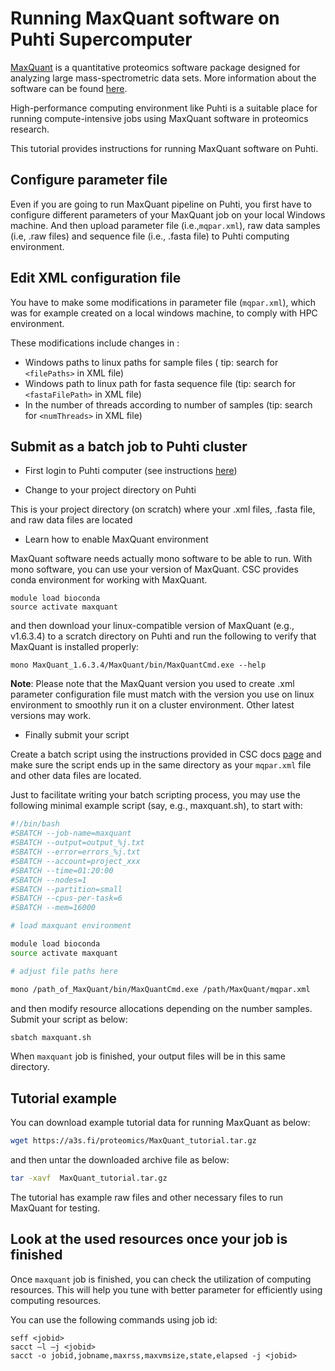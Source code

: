 
# Running MaxQuant software on Puhti Supercomputer

[MaxQuant](https://maxquant.org/) is a quantitative proteomics software package designed for analyzing large mass-spectrometric data sets. More information about the software can be found [here](http://coxdocs.org/doku.php?id=maxquant:start).

High-performance computing environment like Puhti is a suitable place for running compute-intensive jobs using MaxQuant software in proteomics research. 

This tutorial provides instructions for running MaxQuant software on Puhti.

## Configure parameter file

Even if you are going to run  MaxQuant pipeline on Puhti, you first have to configure different parameters of your MaxQuant job on your local Windows machine. And then upload parameter file (i.e.,`mqpar.xml`), raw data samples (i.e, .raw files) and sequence file (i.e., .fasta file) to Puhti computing environment.

## Edit XML configuration file

You have to make some modifications in parameter file (`mqpar.xml`), which was for example created on a local windows machine, to comply with HPC environment.

These modifications include changes in :
  - Windows paths to linux paths for sample files ( tip: search for `<filePaths>` in XML file) 
  - Windows path to linux path for fasta sequence file  (tip: search for `<fastaFilePath>` in XML file)
  - In the number of threads according to number of samples (tip: search for  `<numThreads>` in XML file)

## Submit as a batch job to Puhti cluster

- First login to Puhti computer (see instructions [here](https://docs.csc.fi/computing/connecting/))

- Change to your project directory on Puhti

 This is your project directory (on scratch) where your .xml files, .fasta file, and raw data files are located

- Learn how to enable MaxQuant environment 

MaxQuant software needs actually mono software to be able to run. With mono software, you can use your version of MaxQuant. CSC provides conda environment for working with MaxQuant.

```
module load bioconda
source activate maxquant
```
and then download your linux-compatible version of MaxQuant (e.g., v1.6.3.4) to a scratch directory on Puhti and run the following to verify that MaxQuant is installed properly:

```
mono MaxQuant_1.6.3.4/MaxQuant/bin/MaxQuantCmd.exe --help
```

**Note**: Please note that the MaxQuant version you used to create .xml parameter configuration file must match with the version you use on linux environment to smoothly run it on a cluster environment. Other latest versions may work.


 - Finally submit your script

Create a batch script using the instructions provided in CSC docs [page](https://docs.csc.fi/computing/running/creating-job-scripts-puhti/) and make sure the script ends up in the same directory as your `mqpar.xml` file and other data files are located.

Just to facilitate writing your batch scripting process, you may use the following  minimal example script (say, e.g., maxquant.sh), to start with: 

```bash
#!/bin/bash
#SBATCH --job-name=maxquant
#SBATCH --output=output_%j.txt
#SBATCH --error=errors_%j.txt
#SBATCH --account=project_xxx
#SBATCH --time=01:20:00
#SBATCH --nodes=1
#SBATCH --partition=small
#SBATCH --cpus-per-task=6
#SBATCH --mem=16000

# load maxquant environment

module load bioconda
source activate maxquant

# adjust file paths here

mono /path_of_MaxQuant/bin/MaxQuantCmd.exe /path/MaxQuant/mqpar.xml

```
and then modify resource allocations depending on the number samples. Submit your script as below:

```bash
sbatch maxquant.sh
```

When `maxquant` job is finished, your output files will be in this same directory.

## Tutorial example

You can download example tutorial data for running MaxQuant as below:

```bash
wget https://a3s.fi/proteomics/MaxQuant_tutorial.tar.gz
```
and then untar the downloaded archive file as below:
```bash
tar -xavf  MaxQuant_tutorial.tar.gz
```

The tutorial has example raw files and other necessary files to run MaxQuant for testing.


## Look at the used resources once your job is finished

Once `maxquant` job is finished, you can check the utilization of computing resources. This will help you tune with better parameter for efficiently using computing resources.

You can use the following commands using job id:
```
seff <jobid>
sacct –l –j <jobid>
sacct -o jobid,jobname,maxrss,maxvmsize,state,elapsed -j <jobid>

```
